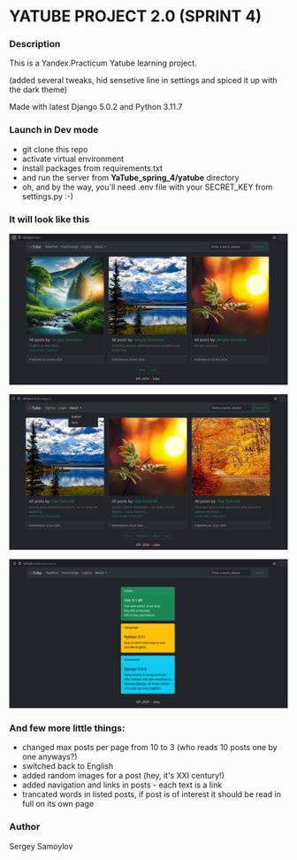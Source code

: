 # YATUBE PROJECT 2.0 (SPRINT 4)

### Description
This is a Yandex.Practicum Yatube learning project.

(added several tweaks, hid sensetive line in settings and spiced it up with the dark theme)

Made with latest Django 5.0.2 and Python 3.11.7

### Launch in Dev mode
- git clone this repo
- activate virtual environment
- install packages from requirements.txt
- and run the server from **YaTube_spring_4/yatube** directory
- oh, and by the way, you'll need .env file with your SECRET_KEY from
  settings.py :-)

### It will look like this
![YaTube project from Sprint-4](img/1.png)

![YaTube project from Sprint-4](img/2.png)

![YaTube project from Sprint-4](img/3.png)

### And few more little things:
- changed max posts per page from 10 to 3 (who reads 10 posts one by one anyways?)
- switched back to English
- added random images for a post (hey, it's XXI century!)
- added navigation and links in posts - each text is a link
- trancated words in listed posts, if post is of interest it should be read in full on its own page

### Author
Sergey Samoylov
